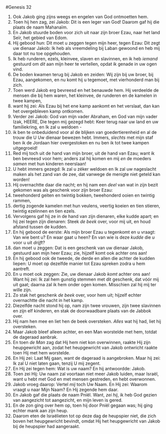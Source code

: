 #Genesis 32
1. Ook Jakob ging zijns weegs en engelen van God ontmoetten hem.
2. Toen hij hen zag, zei Jakob: Dit is een leger van God! Daarom gaf hij die plaats de naam Mahanaïm.
3. En Jakob stuurde boden voor zich uit naar zijn broer Ezau, naar het land Seïr, het gebied van Edom.
4. Hij gebood hun: Dit moet u zeggen tegen mijn heer, tegen Ezau: Dit zegt uw dienaar Jakob: Ik heb als vreemdeling bij Laban gewoond en heb mij daar tot nu toe opgehouden.
5. Ik heb runderen, ezels, kleinvee, slaven en slavinnen, en ik heb *iemand* gestuurd om *dit* aan mijn heer te vertellen, opdat ik genade in uw ogen vind.
6. De boden kwamen terug bij Jakob en zeiden: Wij zijn bij uw broer, bij Ezau, aangekomen, en nu komt hij u tegemoet, met vierhonderd man bij zich.
7. Toen werd Jakob erg bevreesd en het benauwde hem. Hij verdeelde de mensen die bij hem waren, het kleinvee, de runderen en de kamelen in twee kampen,
8. want hij zei: Als Ezau bij het ene kamp aankomt en het verslaat, dan kan het overgebleven kamp ontkomen.
9. Verder zei Jakob: God van mijn vader Abraham, en God van mijn vader Izak, HEERE, Die tegen mij gezegd hebt: Keer terug naar uw land en uw familiekring, en Ik zal u weldoen -
10. ik ben te onbeduidend voor al de blijken van goedertierenheid en al de trouw die U Uw dienaar bewezen hebt. Immers, *slechts* met mijn staf ben ik de Jordaan hier overgestoken en nu ben ik tot twee kampen uitgegroeid!
11. Red mij toch uit de hand van mijn broer, uit de hand van Ezau; want ik ben bevreesd voor hem; anders zal hij komen en mij *en* de moeders *samen* met hun kinderen neerslaan!
12. U hebt immers gezegd: Ik zal u zéker weldoen en Ik zal uw nageslacht maken als het zand van de zee, dat vanwege de menigte niet geteld kan worden!
13. Hij overnachtte daar die nacht; en hij nam een *deel* van wat in zijn bezit gekomen was als geschenk voor zijn broer Ezau:
14. tweehonderd geiten en twintig bokken, tweehonderd ooien en twintig rammen,
15. dertig zogende kamelen met hun veulens, veertig koeien en tien stieren, twintig ezelinnen en tien ezels.
16. Vervolgens gaf hij ze in de hand van zijn dienaren, elke kudde apart; en hij zei tegen zijn dienaren: Steek *de beek* over, voor mij uit, en houd afstand tussen de kudden.
17. En hij gebood de eerste: Als mijn broer Ezau u tegenkomt en u vraagt: Van wie bent u? En waar gaat u heen? En van wie is deze *kudde* die *u* voor u uit *drijft*?
18. dan moet u zeggen: Dat is een geschenk van uw dienaar Jakob, gestuurd aan mijn heer Ezau; zie, hijzelf komt ook achter ons aan!
19. En hij gebood ook de tweede, de derde en allen die achter de kudden liepen: U moet op dezelfde manier tot Ezau spreken zodra u hem aantreft.
20. En u moet ook zeggen: Zie, uw dienaar Jakob *komt* achter ons aan! Want hij zei: Ik zal hem gunstig stemmen met dit geschenk, dat vóór mij uit gaat; daarna zal ik hem onder ogen komen. Misschien zal hij mij ter wille zijn.
21. Zo stak het geschenk *de beek* over, voor hem uit; hijzelf echter overnachtte die nacht in het kamp.
22. Diezelfde nacht stond hij op, nam zijn twee vrouwen, zijn twee slavinnen en zijn elf kinderen, en stak de doorwaadbare plaats van de Jabbok over.
23. Hij nam hen mee en liet hen de beek oversteken. *Alles* wat hij had, liet hij oversteken.
24. Maar Jakob bleef alleen achter, en een Man worstelde met hem, totdat de dageraad aanbrak.
25. En toen *de Man* zag dat Hij hem niet kon overwinnen, raakte Hij zijn heupgewricht aan, zodat het heupgewricht van Jakob ontwricht raakte toen Hij met hem worstelde.
26. En Hij zei: Laat Mij gaan, want de dageraad is aangebroken. Maar hij zei: Ik zal U niet laten gaan, tenzij U mij zegent.
27. En Hij zei tegen hem: Wat is uw naam? En hij antwoordde: Jakob.
28. Toen zei Hij: Uw naam zal voortaan niet meer Jakob luiden, maar Israël, want u hebt met God en met mensen gestreden, en hebt overwonnen.
29. Jakob vroeg daarop: Vertel *mij* toch Uw Naam. En Hij zei: Waarom vraagt u naar Mijn Naam? En Hij zegende hem daar.
30. En Jakob gaf die plaats de naam Pniël. Want, *zei hij*, ik heb God gezien van aangezicht tot aangezicht, en mijn leven is gered.
31. En de zon ging over hem op, toen hij door Pniël gegaan was; hij ging echter mank aan zijn heup.
32. Daarom eten de Israëlieten tot op deze dag de heupspier niet, die zich boven het heupgewricht bevindt, omdat Hij het heupgewricht van Jakob bij de heupspier had aangeraakt.
